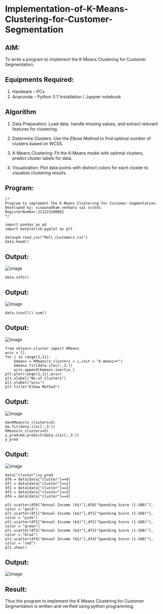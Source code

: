 # Implementation-of-K-Means-Clustering-for-Customer-Segmentation

## AIM:
To write a program to implement the K Means Clustering for Customer Segmentation.

## Equipments Required:
1. Hardware – PCs
2. Anaconda – Python 3.7 Installation / Jupyter notebook

## Algorithm
1. Data Preparation: Load data, handle missing values, and extract relevant features for clustering.

2. Determine Clusters: Use the Elbow Method to find optimal number of clusters based on WCSS.

3. K-Means Clustering: Fit the K-Means model with optimal clusters, predict cluster labels for data.

4. Visualization: Plot data points with distinct colors for each cluster to visualize clustering results.


## Program:
```
/*
Program to implement the K Means Clustering for Customer Segmentation.
Developed by: viswanadham venkata sai sruthi
RegisterNumber:212223100061
*/
```
```
import pandas as pd 
import matplotlib.pyplot as plt 
```
```
data=pd.read_csv("Mall_Customers.csv")
data.head()
```
## Output:
![image](https://github.com/user-attachments/assets/d970e94b-50cc-4bd1-8013-ed7bdd559552)
```
data.info()
```
## Output:
![image](https://github.com/user-attachments/assets/dd443d39-2c35-4939-a8bb-5a74ab0ff9e5)
```
data.isnull().sum()
```
## Output:
![image](https://github.com/user-attachments/assets/1a255d89-8395-4874-ac9a-3eb833156ce4)
```
from sklearn.cluster import KMeans
wcss = []
for i in range(1,11):
    kmeans = KMeans(n_clusters = i,init = "k-means++")
    kmeans.fit(data.iloc[:,3:])
    wcss.append(kmeans.inertia_)
plt.plot(range(1,11),wcss)
plt.xlabel("No.of Clusters")
plt.ylabel("wcss")
plt.title("Elbow Method")
```
## Output:
![image](https://github.com/user-attachments/assets/7e01b052-e7a3-4d10-9fa7-6aece0f9a1e4)
```
km=KMeans(n_clusters=5)
km.fit(data.iloc[:,3:])
KMeans(n_clusters=5)
y_pred=km.predict(data.iloc[:,3:])
y_pred
```
## Output:
![image](https://github.com/user-attachments/assets/2e8a7873-a2f1-4885-9823-dad6916f882b)
```
data["cluster"]=y_pred
df0 = data[data["cluster"]==0]
df1 = data[data["cluster"]==1]
df2 = data[data["cluster"]==2]
df3 = data[data["cluster"]==3]
df4 = data[data["cluster"]==4]
```
```
plt.scatter(df0["Annual Income (k$)"],df0["Spending Score (1-100)"], color = "gold")
plt.scatter(df1["Annual Income (k$)"],df1["Spending Score (1-100)"], color = "pink")
plt.scatter(df2["Annual Income (k$)"],df2["Spending Score (1-100)"], color = "green")
plt.scatter(df3["Annual Income (k$)"],df3["Spending Score (1-100)"], color = "blue")
plt.scatter(df4["Annual Income (k$)"],df4["Spending Score (1-100)"], color = "red")
plt.show()
```
## Output:
![image](https://github.com/user-attachments/assets/88d97371-fc53-403c-9b9d-50c6deebf3fc)




## Result:
Thus the program to implement the K Means Clustering for Customer Segmentation is written and verified using python programming.

